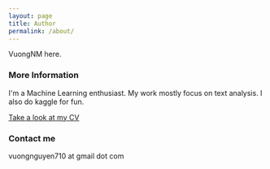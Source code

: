 ```yaml
---
layout: page
title: Author
permalink: /about/
---
```


VuongNM here.

### More Information

I'm a Machine Learning enthusiast. My work mostly focus on text analysis. I also do kaggle for fun.

[Take a look at my CV]({{site.baseurl}}/images/NguyenMinhVuong-cv.pdf)

### Contact me

vuongnguyen710 at gmail dot com

